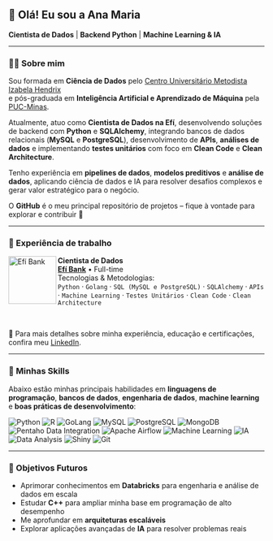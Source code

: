 ## 👋 Olá! Eu sou a Ana Maria

**Cientista de Dados** | **Backend Python** | **Machine Learning & IA**

---

### 👩‍💻 Sobre mim  
Sou formada em **Ciência de Dados** pelo [Centro Universitário Metodista Izabela Hendrix](http://izabelahendrix.edu.br)  
e pós-graduada em **Inteligência Artificial e Aprendizado de Máquina** pela [PUC-Minas](https://www.pucminas.br/destaques/Paginas/default.aspx).  

Atualmente, atuo como **Cientista de Dados na Efí**, desenvolvendo soluções de backend com **Python** e **SQLAlchemy**, integrando bancos de dados relacionais (**MySQL** e **PostgreSQL**), desenvolvimento de **APIs**, **análises de dados** e implementando **testes unitários** com foco em **Clean Code** e **Clean Architecture**.  

Tenho experiência em **pipelines de dados**, **modelos preditivos** e **análise de dados**, aplicando ciência de dados e IA para resolver desafios complexos e gerar valor estratégico para o negócio.  

O **GitHub** é o meu principal repositório de projetos – fique à vontade para explorar e contribuir 🚀  

---

### 💼 Experiência de trabalho  

[<img align="left" height="94px" width="94px" alt="Efí Bank" src="https://github.com/user-attachments/assets/f34deace-8544-4156-a2a1-92a6946196f4">](https://sejaefi.com.br/)

**Cientista de Dados** \
[**Efí Bank**](https://sejaefi.com.br/) • Full-time \
Tecnologias & Metodologias:  
`Python` · `Golang` · `SQL (MySQL e PostgreSQL)` · `SQLAlchemy` · `APIs` · `Machine Learning` · `Testes Unitários` · `Clean Code` · `Clean Architecture`  

<br clear="left"/>  

🔗 Para mais detalhes sobre minha experiência, educação e certificações, confira meu [LinkedIn](https://www.linkedin.com/in/ana-pego/).  

---

### 🌟 Minhas Skills  

Abaixo estão minhas principais habilidades em **linguagens de programação**, **bancos de dados**, **engenharia de dados**, **machine learning** e **boas práticas de desenvolvimento**:  

![Python](https://img.shields.io/badge/-Python-3776AB?style=flat&logo=Python&logoColor=white)
![R](https://img.shields.io/badge/-R-276DC3?style=flat&logo=R&logoColor=white)
![GoLang](https://img.shields.io/badge/-GoLang-00ADD8?style=flat&logo=Go&logoColor=white)
![MySQL](https://img.shields.io/badge/-MySQL-333333?style=flat&logo=mysql)
![PostgreSQL](https://img.shields.io/badge/-PostgreSQL-336791?style=flat&logo=PostgreSQL&logoColor=white)
![MongoDB](https://img.shields.io/badge/-MongoDB-47A248?style=flat&logo=MongoDB&logoColor=white)
![Pentaho Data Integration](https://img.shields.io/badge/-Pentaho%20Data%20Integration-005DAA?style=flat&logo=Pentaho&logoColor=white)
![Apache Airflow](https://img.shields.io/badge/-Apache%20Airflow-017CEE?style=flat&logo=Apache-Airflow&logoColor=white)
![Machine Learning](https://img.shields.io/badge/-Machine%20Learning-FF6F61?style=flat&logo=TensorFlow&logoColor=white)
![IA](https://img.shields.io/badge/-IA-009688?style=flat&logo=Artificial-Intelligence&logoColor=white)
![Data Analysis](https://img.shields.io/badge/-Data%20Analysis-007BFF?style=flat&logo=Tableau&logoColor=white)
![Shiny](https://img.shields.io/badge/-Shiny-276DC3?style=flat&logo=R&logoColor=white)
![Git](https://img.shields.io/badge/-Git-333333?style=flat&logo=git)

---

<!-- 
### 🚀 Projetos em destaque

- **[InfestaScanIA](https://github.com/anamariapego/infestascania)** – Sistema de detecção de pragas agrícolas usando **Deep Learning** e análise de imagens.  
- **[DocsClassifier](https://github.com/anamariapego/docsclassifier)** – Classificação automática de documentos com foto, aplicando **Clean Architecture** e **Python**.  
- **[Poultry Weight Predictor](https://github.com/anamariapego/poultry-weight-predictor)** – Modelo preditivo para estimar peso de frangos utilizando **ML** e **Python**.  

---
-->

### 🎯 Objetivos Futuros  
- Aprimorar conhecimentos em **Databricks** para engenharia e análise de dados em escala  
- Estudar **C++** para ampliar minha base em programação de alto desempenho  
- Me aprofundar em **arquiteturas escaláveis**  
- Explorar aplicações avançadas de **IA** para resolver problemas reais  
